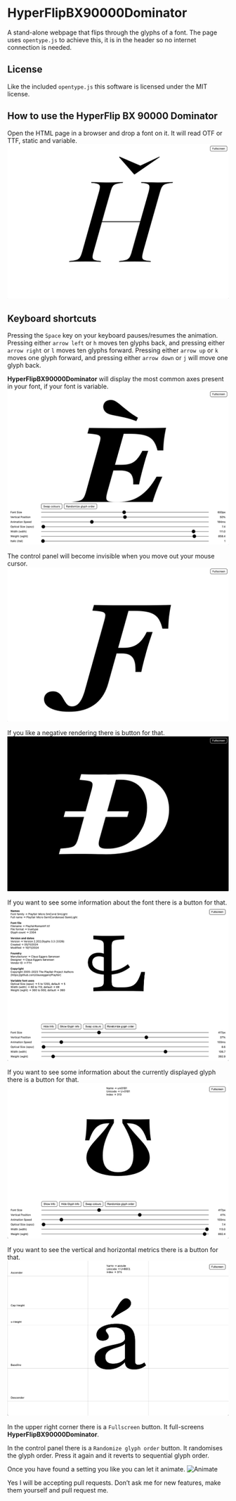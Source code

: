 # HyperFlipBX90000Dominator
A stand-alone webpage that flips through the glyphs of a font. The page uses `opentype.js` to achieve this, it is in the header so no internet connection is needed.

## License
Like the included `opentype.js` this software is licensed under the MIT license.

##  How to use the HyperFlip BX 90000 Dominator
Open the HTML page in a browser and drop a font on it. It will read OTF or TTF, static and variable.
![Open the HTML page](images/1.png)

## Keyboard shortcuts
Pressing the `Space` key on your keyboard pauses/resumes the animation. Pressing either `arrow left` or `h` moves ten glyphs back, and pressing either `arrow right` or `l` moves ten glyphs forward. Pressing either `arrow up` or `k` moves one glyph forward, and pressing either `arrow down` or `j` will move one glyph back.

**HyperFlipBX90000Dominator** will display the most common axes present in your font, if your font is variable.
![Adjust the values](images/3.png)

The control panel will become invisible when you move out your mouse cursor.
![Clean interface](images/4.png)

If you like a negative rendering there is button for that.
![Colour toggle](images/5.png)

If you want to see some information about the font there is a button for that.
![Font info](images/font-info.png)

If you want to see some information about the currently displayed glyph there is a button for that.
![Glyph info](images/glyph-info.png)

If you want to see the vertical and horizontal metrics there is a button for that.
![Glyph info](images/metrics.png)

In the upper right corner there is a `Fullscreen` button. It full-screens **HyperFlipBX90000Dominator**.

In the control panel there is a `Randomize glyph order` button. It randomises the glyph order. Press it again and it reverts to sequential glyph order.

Once you have found a setting you like you can let it animate.
![Animate](images/animation.gif)

Yes I will be accepting pull requests. Don’t ask me for new features, make them yourself and pull request me.